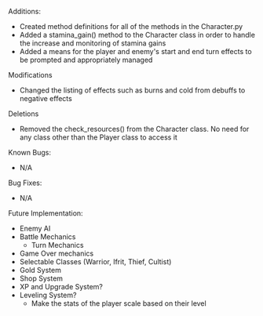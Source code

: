 Additions:
- Created method definitions for all of the methods in the Character.py
- Added a stamina_gain() method to the Character class in order to handle the increase and monitoring of stamina gains
- Added a means for the player and enemy's start and end turn effects to be prompted and appropriately managed

Modifications
- Changed the listing of effects such as burns and cold from debuffs to negative effects

Deletions
- Removed the check_resources() from the Character class. No need for any class other than the Player class to access it

Known Bugs:
- N/A

Bug Fixes:
- N/A

Future Implementation:
- Enemy AI
- Battle Mechanics
	- Turn Mechanics
- Game Over mechanics
- Selectable Classes (Warrior, Ifrit, Thief, Cultist)
- Gold System
- Shop System
- XP and Upgrade System?
- Leveling System?
    - Make the stats of the player scale based on their level